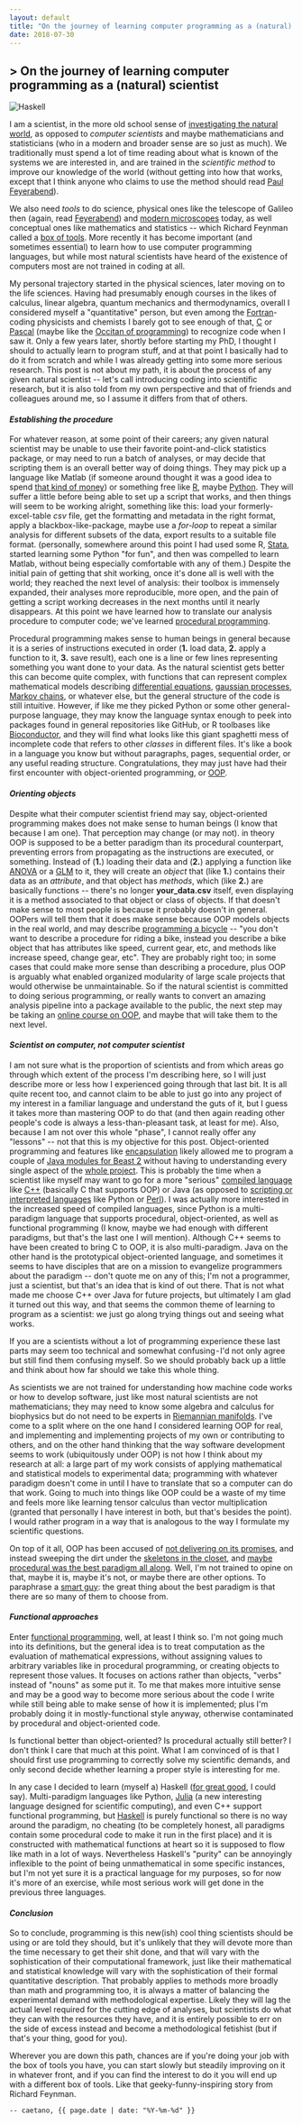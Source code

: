 ```yaml
---
layout: default
title: "On the journey of learning computer programming as a (natural) scientist"
date: 2018-07-30
---
```


## > On the journey of learning computer programming as a (natural) scientist

![Haskell](/images/posti/dirtyhaskell.png)

I am a scientist, in the more old school sense of [investigating the natural world](https://en.oxforddictionaries.com/definition/scientist), as opposed to _computer scientists_ and maybe mathematicians and statisticians (who in a modern and broader sense are so just as much).
We traditionally must spend a lot of time reading about what is known of the systems we are interested in, and are trained in the _scientific method_ to improve our knowledge of the world (without getting into how that works, except that I think anyone who claims to use the method should read [Paul Feyerabend](https://plato.stanford.edu/entries/feyerabend/#AgaiMeth1970)).
<!-- [//]: # (comment) -->
We also need _tools_ to do science, physical ones like the telescope of Galileo then (again, read [Feyerabend](https://plato.stanford.edu/entries/feyerabend)) and [modern microscopes](https://www.microscopyu.com/microscopy-basics) today, as well conceptual ones like mathematics and statistics -- which Richard Feynman called a [box of tools](https://www.e-reading.club/chapter.php/71262/21/Feynman_-_Surely_Youre_Joking%2C_Mr._Feynman__Adventures_of_a_Curious_Character.html).
More recently it has become important (and sometimes essential) to learn how to use computer programming languages, but while most natural scientists have heard of the existence of computers most are not trained in coding at all.

My personal trajectory started in the physical sciences, later moving on to the life sciences. Having had presumably enough courses in the likes of calculus, linear algebra, quantum mechanics and thermodynamics, overall I considered myself a "quantitative" person, but even among the [Fortran](http://fortranwiki.org/)-coding physicists and chemists I barely got to see enough of that, [C](https://en.wikipedia.org/wiki/The_C_Programming_Language) or [Pascal](http://wiki.freepascal.org/Why_use_Pascal#What_is_Pascal.3F) (maybe like the [Occitan of programming](https://www.quora.com/Is-Pascal-still-used)) to recognize code when I saw it.
Only a few years later, shortly before starting my PhD, I thought I should to actually learn to program stuff, and at that point I basically had to do it from scratch and while I was already getting into some more serious research.
This post is not about my path, it is about the process of any given natural scientist -- let's call  introducing coding into scientific research, but it is also told from my own perspective and that of friends and colleagues around me, so I assume it differs from that of others.

#### _Establishing the procedure_

For whatever reason, at some point of their careers; any given natural scientist may be unable to use their favorite point-and-click statistics package, or may need to run a batch of analyses, or may decide that scripting them is an overall better way of doing things. They may pick up a language like Matlab (if someone around thought it was a good idea to spend [that kind of money](https://www.mathworks.com/pricing-licensing.html)) or something free like [R](https://www.r-project.org/about.html), maybe [Python](https://www.python.org/).
They will suffer a little before being able to set up a script that works, and then things will seem to be working alright, something like this: load your formerly-excel-table _csv_ file, get the formatting and metadata in the right format, apply a blackbox-like-package, maybe use a _for-loop_ to repeat a similar analysis for different subsets of the data, export results to a suitable file format. (personally, somewhere around this point I had used some R, [Stata](https://www.stata.com/), started learning some Python "for fun", and then was compelled to learn Matlab, without being especially comfortable with any of them.)<!-- , they may get some help from senior postdoc Dr. Idle, -->
Despite the initial pain of getting that shit working, once it's done all is well with the world; they reached the next level of analysis: their toolbox is immensely expanded, their analyses more reproducible, more open, and the pain of getting a script working decreases in the next months until it nearly disappears.
At this point we  have learned how to translate our analysis procedure to computer code; we've learned [procedural programming](http://wiki.analytica.com/index.php?title=Procedural_Programming).

Procedural programming makes sense to human beings in general because it is a series of instructions executed in order (**1.** load data, **2.** apply a function to it, **3.** save result), each one is a line or few lines representing something you want done to your data.
As the natural scientist gets better this can become quite complex, with functions that can represent complex mathematical models describing [differential equations](https://caesoma.github.io/archive/standalone/2018-03-28-model-based-science), [gaussian processes](https://caesoma.github.io/archive/standalone/2018-04-11-multichannel-gaussian-processes-pt1), [Markov chains](http://dfm.io/emcee/current/user/line/), or whatever else, but the general structure of the code is still intuitive.
However, if like me they picked Python or some other general-purpose language, they may know the language syntax enough to peek into packages found in general repositories like GitHub, or R toolbases like [Bioconductor](https://www.bioconductor.org/), and they will find what looks like this giant spaghetti mess of incomplete code that refers to other _classes_ in different files. It's like a book in a language you know but without paragraphs, pages, sequential order, or any useful reading structure.
Congratulations, they may just have had their first encounter with object-oriented programming, or [OOP](https://www.merriam-webster.com/dictionary/object-oriented%20programming).

#### _Orienting objects_

Despite what their computer scientist friend may say, object-oriented programming makes does not make sense to human beings (I know that because I am one). That perception may change (or may not). in theory OOP is supposed to be a better paradigm than its procedural counterpart, preventing errors from propagating as the instructions are executed, or something. Instead of (**1.**) loading their data and (**2.**) applying a function like [ANOVA](https://onlinecourses.science.psu.edu/stat502/node/137/) or a [GLM](https://onlinecourses.science.psu.edu/stat504/node/216/) to it, they will create an _object_ that (like **1.**) contains their data as an _attribute_, and that object has _methods_, which (like **2.**) are basically functions -- there's no longer **your_data.csv** itself, even displaying it is a method associated to that object or class of objects.
If that doesn't make sense to most people is because it probably doesn't in general. OOPers will tell them that it does make sense because OOP models objects in the real world, and may describe [programming a bicycle](https://docs.oracle.com/javase/tutorial/java/concepts/object.html) -- "you don't want to describe a procedure for riding a bike, instead you describe a bike object that has attributes like speed, current gear, etc, and methods like increase speed, change gear, etc".
They are probably right too; in some cases that could make more sense than describing a procedure, plus OOP is arguably what enabled organized modularity of large scale projects that would otherwise be unmaintainable.
So if the natural scientist is committed to doing serious programming, or really wants to convert an amazing analysis pipeline into a package available to the public, the next step may be taking an
[online course on OOP](https://www.edx.org/course/object-oriented-programming), and maybe that will take them  to the next level.

#### _Scientist on computer, not computer scientist_

I am not sure what is the proportion of scientists and from which areas go through which extent of the process I'm describing here, so I will just describe more or less how I experienced going through that last bit. It is all quite recent too, and cannot claim to be able to just go into any project of my interest in a familiar language and understand the guts of it, but I guess it takes more than mastering OOP to do that (and then again reading other people's code is always a less-than-pleasant task, at least for me). Also, because I am not over this whole "phase", I cannot really offer any "lessons" -- not that this is my objective for this post.
Object-oriented programming and features like  [encapsulation](https://en.wikipedia.org/wiki/Encapsulation_(computer_programming)) likely allowed me to program a couple of [Java modules for Beast 2](https://academic.oup.com/ve/article/3/suppl_1/vew036.050/4090797) without having to understanding every single aspect of the [whole project](https://github.com/CompEvol/beast2). This is probably the time when a scientist like myself may want to go for a more "serious" [compiled language](https://en.wikipedia.org/wiki/Compiled_language) like [C++](https://isocpp.org/about) (basically C that supports OOP) or Java (as opposed to [scripting or interpreted languages](https://en.wikipedia.org/wiki/Scripting_language) like Python or [Perl](https://www.perl.org/about.html)).
I was actually more interested in the increased speed of compiled languages, since Python is a multi-paradigm language that supports procedural, object-oriented, as well as functional programming (I know, maybe we had enough with different paradigms, but that's the last one I will mention). Although C++ seems to have been created to bring C to OOP, it is also multi-paradigm. Java on the other hand is the prototypical object-oriented language, and sometimes it seems to have disciples that are on a mission to evangelize programmers about the paradigm -- don't quote me on any of this; I'm not a programmer, just a scientist, but that's an idea that is kind of out there.
That is not what made me choose C++ over Java for future projects, but ultimately I am glad it turned out this way, and that seems the common theme of learning to program as a scientist: we just go along trying things out and seeing what works.

If you are a scientists without a lot of programming experience these last parts may seem too technical and somewhat confusing - I'd not only agree but still find them confusing myself. So we should probably back up a little and think about how far should we take this whole thing.

As scientists we are not trained for understanding how machine code works or how to develop software, just like most natural scientists are not mathematicians; they may need to know some algebra and calculus for biophysics but do not need to be experts in [Riemannian manifolds](https://www.britannica.com/science/differential-geometry).
I've come to a split where on the one hand I considered learning OOP for real, and implementing and implementing projects of my own or contributing to others, and on the other hand thinking that the way software development seems to work (ubiquitously under OOP) is not how I think about my research at all: a large part of my work consists of applying mathematical and statistical models to experimental data; programming with whatever paradigm doesn't come in until I have to translate that so a computer can do that work. Going to much into things like OOP could be a waste of my time and feels more like learning tensor calculus than vector multiplication (granted that personally I have interest in both, but that's besides the point). I would rather program in a way that is analogous to the way I formulate my scientific questions.

On top of it all, OOP has been accused of [not delivering on its promises](https://medium.com/@cscalfani/goodbye-object-oriented-programming-a59cda4c0e53), and instead sweeping the dirt under the [skeletons in the closet](http://harmful.cat-v.org/software/OO_programming/), and [maybe procedural was the best paradigm all along](https://medium.com/@brianwill/object-oriented-programming-a-personal-disaster-1b044c2383ab). Well, I'm not trained to opine on that, maybe it is, maybe it's not, or maybe there are other options. To paraphrase a [smart guy](http://wiki.c2.com/?AndrewTanenbaum): the great thing about the best paradigm is that there are so many of them to choose from.

#### _Functional approaches_

Enter [functional programming](https://en.wikipedia.org/wiki/Functional_programming), well, at least I think so. I'm not going much into its definitions, but the general idea is to treat computation as the evaluation of mathematical expressions, without assigning values to arbitrary variables like in procedural programming, or creating objects to represent those values. It focuses on actions rather than objects, "verbs" instead of "nouns" as some put it. To me that makes more intuitive sense and may be a good way to become more serious about the code I write while still being able to make sense of how it is implemented; plus I'm probably doing it in mostly-functional style anyway, otherwise contaminated by procedural and object-oriented code.

Is functional better than object-oriented? Is procedural actually still better? I don't think I care that much at this point. What I am convinced of is that I should first use programming to correctly solve my scientific demands, and only second decide whether learning a proper style is interesting for me.

In any case I decided to learn (myself a) Haskell ([for great good](http://learnyouahaskell.com/chapters), I could say). Multi-paradigm languages like Python, [Julia](https://julialang.org/) (a new interesting language designed for scientific computing), and even C++ support functional programming, but [Haskell](https://www.haskell.org/) is purely functional so there is no way around the paradigm, no cheating (to be completely honest, all paradigms contain some procedural code to make it run in the first place) and it is constructed with mathematical functions at heart so it is supposed to flow like math in a lot of ways. Nevertheless Haskell's "purity" can be annoyingly inflexible to the point of being unmathematical in some specific instances, but I'm not yet sure it is a practical language for my purposes, so for now it's more of an exercise, while most serious work will get done in the previous three languages.
<!-- Whatever language ends up being the best, I think the paradigm should match the task, so if it turns out -->

#### _Conclusion_

So to conclude, programming is this new(ish) cool thing scientists should be using or are told they should, but it's unlikely that they will devote more than the time necessary to get their shit done, and that will vary with the sophistication of their computational framework, just like their mathematical and statistical knowledge will vary with the sophistication of their formal quantitative description. That probably applies to methods more broadly than math and programming too, it is always a matter of balancing the experimental demand with methodological expertise. Likely they will lag the actual level required for the cutting edge of analyses, but scientists do what they can with the resources they have, and it is entirely possible to err on the side of excess instead and become a methodological fetishist (but if that's your thing, good for you).

Wherever you are down this path, chances are if you're doing your job with the box of tools you have, you can start slowly but steadily improving on it in whatever front, and if you can find the interest to do it you will end up with a different box of tools. Like that geeky-funny-inspiring story from Richard Feynman.

<!-- [//]: # (comment) -->

`-- caetano, {{ page.date | date: "%Y-%m-%d" }}`
